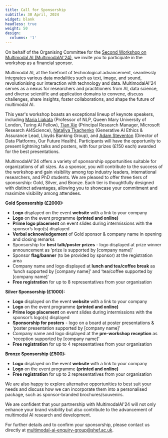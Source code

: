 ```yaml
---
title: Call for Sponsorship
subtitle: 30 April, 2024
widget: blank
headless: true
weight: 50
design:
  columns: '1'
---
```

On behalf of the Organising Committee for the [Second Workshop on Multimodal AI (MultimodalAI'24)](https://multimodalai.github.io/), we invite you to participate in the workshop as a financial sponsor.

Multimodal AI, at the forefront of technological advancement, seamlessly integrates various data modalities such as text, image, and sound, revolutionising our interaction with technology and data. MultimodalAI'24 serves as a nexus for researchers and practitioners from AI, data science, and diverse scientific and application domains to convene, discuss challenges, share insights, foster collaborations, and shape the future of multimodal AI.

This year's workshop boasts an exceptional lineup of keynote speakers, including [Maria Liakata](https://www.linkedin.com/in/maria-liakata-273b9677/?originalSubdomain=uk) (Professor of NLP, Queen Mary University of London, Turing AI Fellow), [Tian Xie](https://www.linkedin.com/in/txie-93/) (Principal Research Manager, Microsoft Research AI4Science), [Nataliya Tkachenko](https://www.linkedin.com/in/nataliya-tkachenko-phd-b5ab8324/?originalSubdomain=uk) (Generative AI Ethics & Assurance Lead, Lloyds Banking Group), and [Adam Steventon](https://www.linkedin.com/in/adam-steventon-864a2066/) (Director of Data Platforms, Our Future Health). Participants will have the opportunity to present lightning talks and posters, with four prizes (£150 each) awarded for the best presentations.

MultimodalAI'24 offers a variety of sponsorship opportunities suitable for organizations of all sizes. As a sponsor, you will contribute to the success of the workshop and gain visibility among top industry leaders, international researchers, and PhD students. We are pleased to offer three tiers of sponsorship: Gold, Silver, and Bronze. Each tier is thoughtfully designed with distinct advantages, allowing you to showcase your commitment and maximize visibility among attendees.

**Gold Sponsorship (£2000):**
- **Logo** displayed on the event **website** with a link to your company
- **Logo** on the event programme **(printed and online)**
- **Prime logo placement** on event slides during intermissions with the sponsor’s logo(s) displayed 
- **Verbal acknowledgement** of Gold sponsor & company name in opening and closing remarks
- Sponsorship for **best talk/poster prizes** - logo displayed at prize winner announcement as ‘prize is supported by [company name]’
- Sponsor **flag/banner** (to be provided by sponsor) at the registration area
- Company name and logo displayed at **lunch and tea/coffee break** as ‘lunch supported by [company name]’ and ‘tea/coffee supported by [company name]’ 
- **Free registration** for up to 8 representatives from your organisation

**Silver Sponsorship (£1000):**
- **Logo** displayed on the event **website** with a link to your company
- **Logo** on the event programme **(printed and online)**
- **Prime logo placement** on event slides during intermissions with the sponsor’s logo(s) displayed 
- **Sponsorship for posters** - logo on a board at poster presentations & ‘poster presentation supported by [company name]’
- Company name and logo displayed at the **pre-workshop reception** as ‘reception supported by [company name]’ 
- **Free registration** for up to 4 representatives from your organisation

**Bronze Sponsorship (£500):**
- **Logo** displayed on the event **website** with a link to your company
- **Logo** on the event programme **(printed and online)**
- **Free registration** for up to 2 representatives from your organisation

We are also happy to explore alternative opportunities to best suit your needs and discuss how we can incorporate them into a personalised package, such as sponsor-branded brochures/souvenirs.

We are confident that your partnership with MultimodalAI'24 will not only enhance your brand visibility but also contribute to the advancement of multimodal AI research and development.

For further details and to confirm your sponsorship, please contact us directly at multimodal-ai-enquiry-group@shef.ac.uk.







